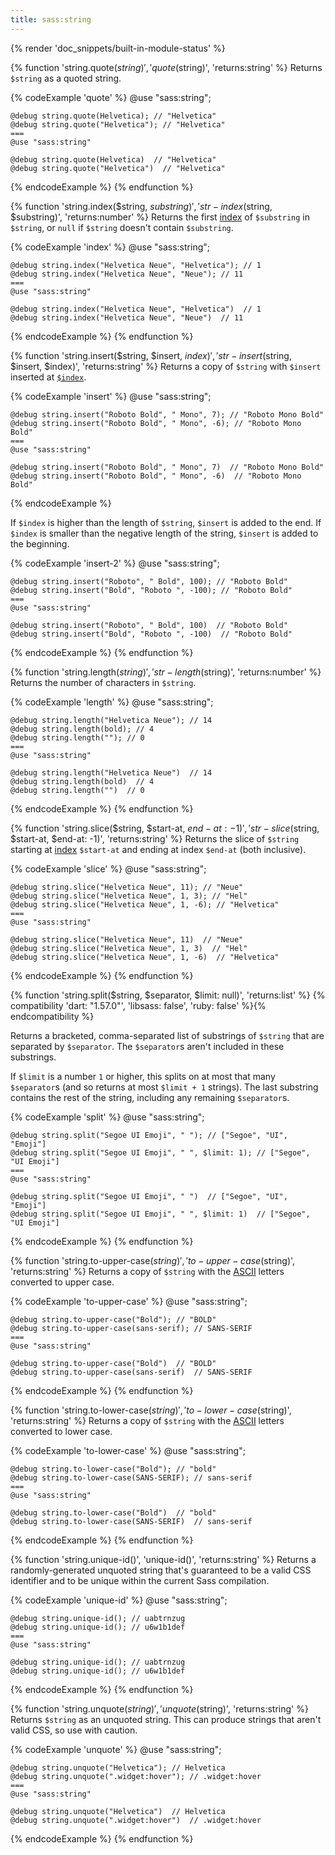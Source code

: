```yaml
---
title: sass:string
---
```


{% render 'doc_snippets/built-in-module-status' %}

{% function 'string.quote($string)', 'quote($string)', 'returns:string' %}
  Returns `$string` as a quoted string.

  {% codeExample 'quote' %}
    @use "sass:string";

    @debug string.quote(Helvetica); // "Helvetica"
    @debug string.quote("Helvetica"); // "Helvetica"
    ===
    @use "sass:string"

    @debug string.quote(Helvetica)  // "Helvetica"
    @debug string.quote("Helvetica")  // "Helvetica"
  {% endcodeExample %}
{% endfunction %}

{% function 'string.index($string, $substring)', 'str-index($string, $substring)', 'returns:number' %}
  Returns the first [index][] of `$substring` in `$string`, or `null` if
  `$string` doesn't contain `$substring`.

  [index]: /documentation/values/strings#string-indexes

  {% codeExample 'index' %}
    @use "sass:string";

    @debug string.index("Helvetica Neue", "Helvetica"); // 1
    @debug string.index("Helvetica Neue", "Neue"); // 11
    ===
    @use "sass:string"

    @debug string.index("Helvetica Neue", "Helvetica")  // 1
    @debug string.index("Helvetica Neue", "Neue")  // 11
  {% endcodeExample %}
{% endfunction %}

{% function 'string.insert($string, $insert, $index)', 'str-insert($string, $insert, $index)', 'returns:string' %}
  Returns a copy of `$string` with `$insert` inserted at [`$index`][].

  [`$index`]: /documentation/values/strings#string-indexes

  {% codeExample 'insert' %}
    @use "sass:string";

    @debug string.insert("Roboto Bold", " Mono", 7); // "Roboto Mono Bold"
    @debug string.insert("Roboto Bold", " Mono", -6); // "Roboto Mono Bold"
    ===
    @use "sass:string"

    @debug string.insert("Roboto Bold", " Mono", 7)  // "Roboto Mono Bold"
    @debug string.insert("Roboto Bold", " Mono", -6)  // "Roboto Mono Bold"
  {% endcodeExample %}

  If `$index` is higher than the length of `$string`, `$insert` is added to the
  end. If `$index` is smaller than the negative length of the string, `$insert`
  is added to the beginning.

  {% codeExample 'insert-2' %}
    @use "sass:string";

    @debug string.insert("Roboto", " Bold", 100); // "Roboto Bold"
    @debug string.insert("Bold", "Roboto ", -100); // "Roboto Bold"
    ===
    @use "sass:string"

    @debug string.insert("Roboto", " Bold", 100)  // "Roboto Bold"
    @debug string.insert("Bold", "Roboto ", -100)  // "Roboto Bold"
  {% endcodeExample %}
{% endfunction %}

{% function 'string.length($string)', 'str-length($string)', 'returns:number' %}
  Returns the number of characters in `$string`.

  {% codeExample 'length' %}
    @use "sass:string";

    @debug string.length("Helvetica Neue"); // 14
    @debug string.length(bold); // 4
    @debug string.length(""); // 0
    ===
    @use "sass:string"

    @debug string.length("Helvetica Neue")  // 14
    @debug string.length(bold)  // 4
    @debug string.length("")  // 0
  {% endcodeExample %}
{% endfunction %}

{% function 'string.slice($string, $start-at, $end-at: -1)', 'str-slice($string, $start-at, $end-at: -1)', 'returns:string' %}
  Returns the slice of `$string` starting at [index][] `$start-at` and ending at
  index `$end-at` (both inclusive).

  [index]: /documentation/values/strings#string-indexes

  {% codeExample 'slice' %}
    @use "sass:string";

    @debug string.slice("Helvetica Neue", 11); // "Neue"
    @debug string.slice("Helvetica Neue", 1, 3); // "Hel"
    @debug string.slice("Helvetica Neue", 1, -6); // "Helvetica"
    ===
    @use "sass:string"

    @debug string.slice("Helvetica Neue", 11)  // "Neue"
    @debug string.slice("Helvetica Neue", 1, 3)  // "Hel"
    @debug string.slice("Helvetica Neue", 1, -6)  // "Helvetica"
  {% endcodeExample %}
{% endfunction %}

{% function 'string.split($string, $separator, $limit: null)', 'returns:list' %}
  {% compatibility 'dart: "1.57.0"', 'libsass: false', 'ruby: false' %}{% endcompatibility %}

  Returns a bracketed, comma-separated list of substrings of `$string` that are
  separated by `$separator`. The `$separator`s aren't included in these
  substrings.

  If `$limit` is a number `1` or higher, this splits on at most that many
  `$separator`s (and so returns at most `$limit + 1` strings). The last
  substring contains the rest of the string, including any remaining
  `$separator`s.

  {% codeExample 'split' %}
    @use "sass:string";

    @debug string.split("Segoe UI Emoji", " "); // ["Segoe", "UI", "Emoji"]
    @debug string.split("Segoe UI Emoji", " ", $limit: 1); // ["Segoe", "UI Emoji"]
    ===
    @use "sass:string"

    @debug string.split("Segoe UI Emoji", " ")  // ["Segoe", "UI", "Emoji"]
    @debug string.split("Segoe UI Emoji", " ", $limit: 1)  // ["Segoe", "UI Emoji"]
  {% endcodeExample %}
{% endfunction %}

{% function 'string.to-upper-case($string)', 'to-upper-case($string)', 'returns:string' %}
  Returns a copy of `$string` with the [ASCII][] letters converted to upper
  case.

  [ASCII]: https://en.wikipedia.org/wiki/ASCII

  {% codeExample 'to-upper-case' %}
    @use "sass:string";

    @debug string.to-upper-case("Bold"); // "BOLD"
    @debug string.to-upper-case(sans-serif); // SANS-SERIF
    ===
    @use "sass:string"

    @debug string.to-upper-case("Bold")  // "BOLD"
    @debug string.to-upper-case(sans-serif)  // SANS-SERIF
  {% endcodeExample %}
{% endfunction %}

{% function 'string.to-lower-case($string)', 'to-lower-case($string)', 'returns:string' %}
  Returns a copy of `$string` with the [ASCII][] letters converted to lower
  case.

  [ASCII]: https://en.wikipedia.org/wiki/ASCII

  {% codeExample 'to-lower-case' %}
    @use "sass:string";

    @debug string.to-lower-case("Bold"); // "bold"
    @debug string.to-lower-case(SANS-SERIF); // sans-serif
    ===
    @use "sass:string"

    @debug string.to-lower-case("Bold")  // "bold"
    @debug string.to-lower-case(SANS-SERIF)  // sans-serif
  {% endcodeExample %}
{% endfunction %}

{% function 'string.unique-id()', 'unique-id()', 'returns:string' %}
  Returns a randomly-generated unquoted string that's guaranteed to be a valid
  CSS identifier and to be unique within the current Sass compilation.

  {% codeExample 'unique-id' %}
    @use "sass:string";

    @debug string.unique-id(); // uabtrnzug
    @debug string.unique-id(); // u6w1b1def
    ===
    @use "sass:string"

    @debug string.unique-id(); // uabtrnzug
    @debug string.unique-id(); // u6w1b1def
  {% endcodeExample %}
{% endfunction %}

{% function 'string.unquote($string)', 'unquote($string)', 'returns:string' %}
  Returns `$string` as an unquoted string. This can produce strings that aren't
  valid CSS, so use with caution.

  {% codeExample 'unquote' %}
    @use "sass:string";

    @debug string.unquote("Helvetica"); // Helvetica
    @debug string.unquote(".widget:hover"); // .widget:hover
    ===
    @use "sass:string"

    @debug string.unquote("Helvetica")  // Helvetica
    @debug string.unquote(".widget:hover")  // .widget:hover
  {% endcodeExample %}
{% endfunction %}
